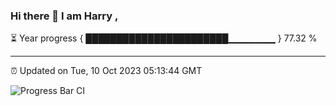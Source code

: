 ### Hi there 👋 I am Harry , 

⏳ Year progress { ███████████████████████▁▁▁▁▁▁▁ } 77.32 %

---

⏰ Updated on Tue, 10 Oct 2023 05:13:44 GMT

![Progress Bar CI](https://github.com/duykhang68/duykhang68/workflows/Progress%20Bar%20CI/badge.svg)
